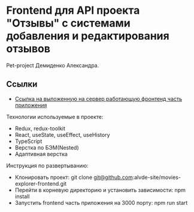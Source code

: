 # Frontend для API проекта "Отзывы" с системами добавления и редактирования отзывов
Pet-project Демиденко Александра. 

## Ссылки
* [Ссылка на выложенную на сервер работающую фронтенд часть приложения](https://posts-redux.onrender.com/)

Технологии используемые в проекте:
* Redux, redux-toolkit
* React, useState, useEffect, useHistory
* TypeScript
* Верстка по БЭМ(Nested)
* Адаптивная верстка

Инструкция по развертыванию:
* Клонировать проект: git clone git@github.com:alvde-site/movies-explorer-frontend.git
* Перейти в корневую директорию и установить зависимости: npm install
* Запустить frontend часть приложения на 3000 порту: npm run start